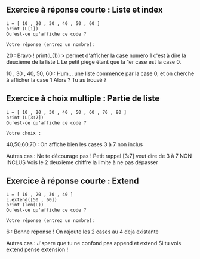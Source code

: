 
## Exercice à réponse courte : Liste et index

    L = [ 10 , 20 , 30 , 40 , 50 , 60 ]
    print (L[1])
    Qu'est-ce qu'affiche ce code ? 

    Votre réponse (entrez un nombre): 

20 : Bravo !
print(L(1)) > permet d'afficher la case numero 1 c'est à dire la deuxième de la liste L
Le petit piège étant que la 1er case est la case 0.

10 , 30 , 40, 50, 60 : Hum... une liste commence par la case 0, et on cherche à afficher la case 1
Alors ? Tu as trouvé ?

## Exercice à choix multiple : Partie de liste
    L = [ 10 , 20 , 30 , 40 , 50 , 60 , 70 , 80 ]
    print (L[3:7])
    Qu'est-ce qu'affiche ce code ?
    
    Votre choix : 

40,50,60,70 : 
On affiche bien les cases 3 à 7 non inclus

Autres cas : Ne te décourage pas !
Petit rappel [3:7] veut dire de 3 à 7 NON INCLUS
Vois le 2 deuxième chiffre la limite à ne pas dépasser


## Exercice à réponse courte : Extend
    L = [ 10 , 20 , 30 , 40 ]
    L.extend([50 , 60])
    print (len(L))
    Qu'est-ce qu'affiche ce code ? 

    Votre réponse (entrez un nombre): 

6 : Bonne réponse ! 
On rajoute les 2 cases au 4 deja existante

Autres cas :
J'spere que tu ne confond pas append et extend
Si tu vois extend pense extension !


